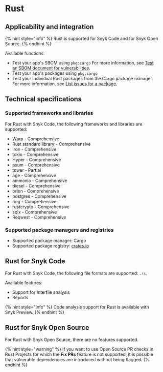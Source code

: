 # Rust

## Applicability and integration

{% hint style="info" %}
Rust is supported for Snyk Code and for Snyk Open Source.
{% endhint %}

Available functions:

* Test your app's SBOM using `pkg:cargo` For more information, see [Test an SBOM document for vulnerabilities](../../snyk-api/using-specific-snyk-apis/sbom-apis/rest-api-endpoint-test-an-sbom-document-for-vulnerabilities.md).
* Test your app's packages using `pkg:cargo`
* Test your individual Rust packages from the Cargo package manager. For more information, see [List issues for a package](../../snyk-api/using-specific-snyk-apis/issues-list-issues-for-a-package.md).

## Technical specifications

### Supported frameworks and libraries

For Rust with Snyk Code, the following frameworks and libraries are supported:

* Warp - Comprehensive
* Rust standard library - Comprehensive
* Iron - Comprehensive
* tokio - Comprehensive
* Hyper - Comprehensive
* axum - Comprehensive
* tower - Partial
* age - Comprehensive
* ammonia - Comprehensive
* diesel - Comprehensive
* orion - Comprehensive
* postgres - Comprehensive
* ring - Comprehensive
* rustcrypto - Comprehensive
* sqlx - Comprehensive
* Reqwest - Comprehensive

### Supported package managers and registries

* Supported package manager: Cargo
* Supported package registry: [crates.io](https://crates.io/)

## Rust for Snyk Code

For Rust with Snyk Code, the following file formats are supported: `.rs`.

Available features:

* Support for Interfile analysis
* Reports

{% hint style="info" %}
Code analysis support for Rust is available with Snyk Preview.
{% endhint %}

## Rust for Snyk Open Source

For Rust with Snyk Open Source, there are no features supported.

{% hint style="warning" %}
If you want to use Open Source PR checks in Rust Projects for which the **Fix PRs** feature is not supported, it is possible that vulnerable dependencies are introduced without being flagged.
{% endhint %}
